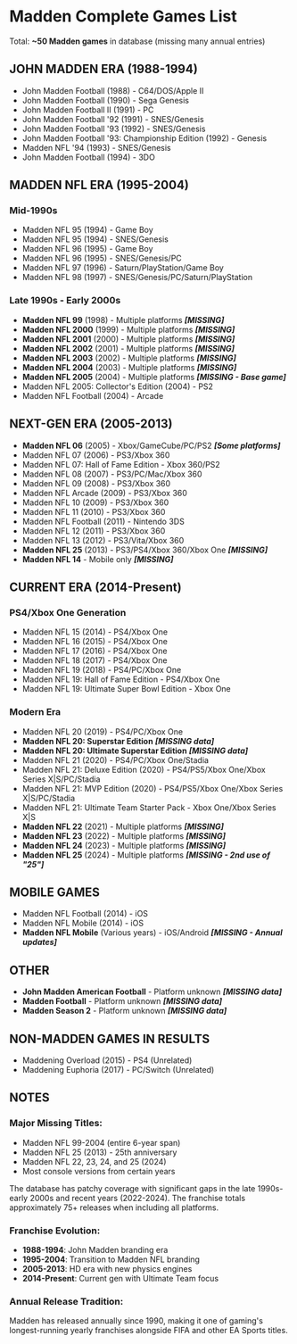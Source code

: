 # Madden Complete Games List

Total: **~50 Madden games** in database (missing many annual entries)

## JOHN MADDEN ERA (1988-1994)

- John Madden Football (1988) - C64/DOS/Apple II
- John Madden Football (1990) - Sega Genesis
- John Madden Football II (1991) - PC
- John Madden Football '92 (1991) - SNES/Genesis
- John Madden Football '93 (1992) - SNES/Genesis
- John Madden Football '93: Championship Edition (1992) - Genesis
- Madden NFL '94 (1993) - SNES/Genesis
- John Madden Football (1994) - 3DO

## MADDEN NFL ERA (1995-2004)

### Mid-1990s
- Madden NFL 95 (1994) - Game Boy
- Madden NFL 95 (1994) - SNES/Genesis
- Madden NFL 96 (1995) - Game Boy
- Madden NFL 96 (1995) - SNES/Genesis/PC
- Madden NFL 97 (1996) - Saturn/PlayStation/Game Boy
- Madden NFL 98 (1997) - SNES/Genesis/PC/Saturn/PlayStation

### Late 1990s - Early 2000s
- **Madden NFL 99** (1998) - Multiple platforms ***[MISSING]***
- **Madden NFL 2000** (1999) - Multiple platforms ***[MISSING]***
- **Madden NFL 2001** (2000) - Multiple platforms ***[MISSING]***
- **Madden NFL 2002** (2001) - Multiple platforms ***[MISSING]***
- **Madden NFL 2003** (2002) - Multiple platforms ***[MISSING]***
- **Madden NFL 2004** (2003) - Multiple platforms ***[MISSING]***
- **Madden NFL 2005** (2004) - Multiple platforms ***[MISSING - Base game]***
- Madden NFL 2005: Collector's Edition (2004) - PS2
- Madden NFL Football (2004) - Arcade

## NEXT-GEN ERA (2005-2013)

- **Madden NFL 06** (2005) - Xbox/GameCube/PC/PS2 ***[Some platforms]***
- Madden NFL 07 (2006) - PS3/Xbox 360
- Madden NFL 07: Hall of Fame Edition - Xbox 360/PS2
- Madden NFL 08 (2007) - PS3/PC/Mac/Xbox 360
- Madden NFL 09 (2008) - PS3/Xbox 360
- Madden NFL Arcade (2009) - PS3/Xbox 360
- Madden NFL 10 (2009) - PS3/Xbox 360
- Madden NFL 11 (2010) - PS3/Xbox 360
- Madden NFL Football (2011) - Nintendo 3DS
- Madden NFL 12 (2011) - PS3/Xbox 360
- Madden NFL 13 (2012) - PS3/Vita/Xbox 360
- **Madden NFL 25** (2013) - PS3/PS4/Xbox 360/Xbox One ***[MISSING]***
- **Madden NFL 14** - Mobile only ***[MISSING]***

## CURRENT ERA (2014-Present)

### PS4/Xbox One Generation
- Madden NFL 15 (2014) - PS4/Xbox One
- Madden NFL 16 (2015) - PS4/Xbox One
- Madden NFL 17 (2016) - PS4/Xbox One
- Madden NFL 18 (2017) - PS4/Xbox One
- Madden NFL 19 (2018) - PS4/PC/Xbox One
- Madden NFL 19: Hall of Fame Edition - PS4/Xbox One
- Madden NFL 19: Ultimate Super Bowl Edition - Xbox One

### Modern Era
- Madden NFL 20 (2019) - PS4/PC/Xbox One
- **Madden NFL 20: Superstar Edition** ***[MISSING data]***
- **Madden NFL 20: Ultimate Superstar Edition** ***[MISSING data]***
- Madden NFL 21 (2020) - PS4/PC/Xbox One/Stadia
- Madden NFL 21: Deluxe Edition (2020) - PS4/PS5/Xbox One/Xbox Series X|S/PC/Stadia
- Madden NFL 21: MVP Edition (2020) - PS4/PS5/Xbox One/Xbox Series X|S/PC/Stadia
- Madden NFL 21: Ultimate Team Starter Pack - Xbox One/Xbox Series X|S
- **Madden NFL 22** (2021) - Multiple platforms ***[MISSING]***
- **Madden NFL 23** (2022) - Multiple platforms ***[MISSING]***
- **Madden NFL 24** (2023) - Multiple platforms ***[MISSING]***
- **Madden NFL 25** (2024) - Multiple platforms ***[MISSING - 2nd use of "25"]***

## MOBILE GAMES

- Madden NFL Football (2014) - iOS
- Madden NFL Mobile (2014) - iOS
- **Madden NFL Mobile** (Various years) - iOS/Android ***[MISSING - Annual updates]***

## OTHER

- **John Madden American Football** - Platform unknown ***[MISSING data]***
- **Madden Football** - Platform unknown ***[MISSING data]***
- **Madden Season 2** - Platform unknown ***[MISSING data]***

## NON-MADDEN GAMES IN RESULTS
- Maddening Overload (2015) - PS4 (Unrelated)
- Maddening Euphoria (2017) - PC/Switch (Unrelated)

## NOTES

### Major Missing Titles:
- Madden NFL 99-2004 (entire 6-year span)
- Madden NFL 25 (2013) - 25th anniversary
- Madden NFL 22, 23, 24, and 25 (2024)
- Most console versions from certain years

The database has patchy coverage with significant gaps in the late 1990s-early 2000s and recent years (2022-2024). The franchise totals approximately 75+ releases when including all platforms.

### Franchise Evolution:
- **1988-1994**: John Madden branding era
- **1995-2004**: Transition to Madden NFL branding
- **2005-2013**: HD era with new physics engines
- **2014-Present**: Current gen with Ultimate Team focus

### Annual Release Tradition:
Madden has released annually since 1990, making it one of gaming's longest-running yearly franchises alongside FIFA and other EA Sports titles.